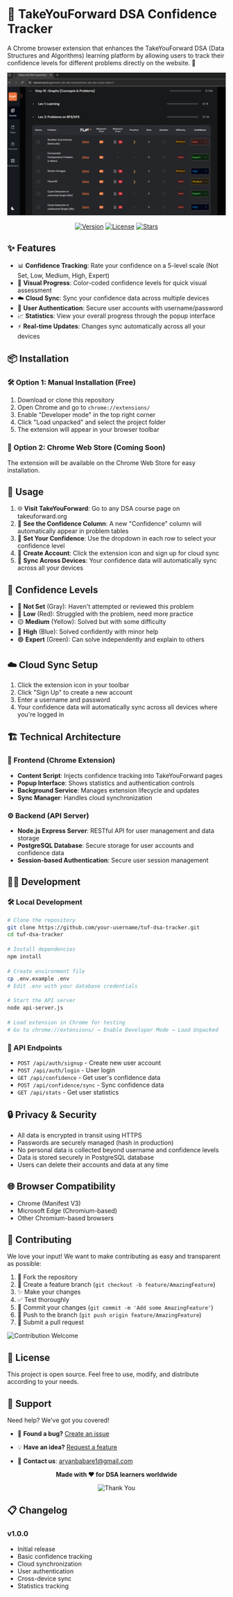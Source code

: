 # 🧠 TakeYouForward DSA Confidence Tracker

A Chrome browser extension that enhances the TakeYouForward DSA (Data Structures and Algorithms) learning platform by allowing users to track their confidence levels for different problems directly on the website. 🚀

<div align="center">
  
![Extension Demo](./icons/image.png)


[![Version](https://img.shields.io/badge/version-1.0.0-blue.svg)](https://github.com/your-username/tuf-dsa-tracker)
[![License](https://img.shields.io/badge/license-Open_Source-orange.svg)](LICENSE)
[![Stars](https://img.shields.io/github/stars/your-username/tuf-dsa-tracker.svg)](https://github.com/your-username/tuf-dsa-tracker/stargazers)

</div>

## ✨ Features

- 📊 **Confidence Tracking**: Rate your confidence on a 5-level scale (Not Set, Low, Medium, High, Expert)
- 🎨 **Visual Progress**: Color-coded confidence levels for quick visual assessment
- ☁️ **Cloud Sync**: Sync your confidence data across multiple devices
- 🔐 **User Authentication**: Secure user accounts with username/password
- 📈 **Statistics**: View your overall progress through the popup interface
- ⚡ **Real-time Updates**: Changes sync automatically across all your devices

## 📦 Installation

### 🛠️ Option 1: Manual Installation (Free)

1. Download or clone this repository
2. Open Chrome and go to `chrome://extensions/`
3. Enable "Developer mode" in the top right corner
4. Click "Load unpacked" and select the project folder
5. The extension will appear in your browser toolbar

### 🏪 Option 2: Chrome Web Store (Coming Soon)

The extension will be available on the Chrome Web Store for easy installation.

## 🎯 Usage

1. 🌐 **Visit TakeYouForward**: Go to any DSA course page on takeuforward.org
2. 👀 **See the Confidence Column**: A new "Confidence" column will automatically appear in problem tables
3. 📝 **Set Your Confidence**: Use the dropdown in each row to select your confidence level
4. 👤 **Create Account**: Click the extension icon and sign up for cloud sync
5. 🔄 **Sync Across Devices**: Your confidence data will automatically sync across all your devices

## 🎨 Confidence Levels

- 🔘 **Not Set** (Gray): Haven't attempted or reviewed this problem
- 🔴 **Low** (Red): Struggled with the problem, need more practice
- 🟡 **Medium** (Yellow): Solved but with some difficulty
- 🔵 **High** (Blue): Solved confidently with minor help
- 🟢 **Expert** (Green): Can solve independently and explain to others

## ☁️ Cloud Sync Setup

1. Click the extension icon in your toolbar
2. Click "Sign Up" to create a new account
3. Enter a username and password
4. Your confidence data will automatically sync across all devices where you're logged in

## 🏗️ Technical Architecture

### 🎨 Frontend (Chrome Extension)
- **Content Script**: Injects confidence tracking into TakeYouForward pages
- **Popup Interface**: Shows statistics and authentication controls
- **Background Service**: Manages extension lifecycle and updates
- **Sync Manager**: Handles cloud synchronization

### ⚙️ Backend (API Server)
- **Node.js Express Server**: RESTful API for user management and data storage
- **PostgreSQL Database**: Secure storage for user accounts and confidence data
- **Session-based Authentication**: Secure user session management

## 👨‍💻 Development

### 🛠️ Local Development

```bash
# Clone the repository
git clone https://github.com/your-username/tuf-dsa-tracker.git
cd tuf-dsa-tracker

# Install dependencies
npm install

# Create environment file
cp .env.example .env
# Edit .env with your database credentials

# Start the API server
node api-server.js

# Load extension in Chrome for testing
# Go to chrome://extensions/ → Enable Developer Mode → Load Unpacked
```

### 🔌 API Endpoints

- `POST /api/auth/signup` - Create new user account
- `POST /api/auth/login` - User login
- `GET /api/confidence` - Get user's confidence data
- `POST /api/confidence/sync` - Sync confidence data
- `GET /api/stats` - Get user statistics

## 🔒 Privacy & Security

- All data is encrypted in transit using HTTPS
- Passwords are securely managed (hash in production)
- No personal data is collected beyond username and confidence levels
- Data is stored securely in PostgreSQL database
- Users can delete their accounts and data at any time

## 🌐 Browser Compatibility

- Chrome (Manifest V3)
- Microsoft Edge (Chromium-based)
- Other Chromium-based browsers

## 🤝 Contributing

We love your input! We want to make contributing as easy and transparent as possible:

1. 🍴 Fork the repository
2. 🌿 Create a feature branch (`git checkout -b feature/AmazingFeature`)
3. ✨ Make your changes
4. ✅ Test thoroughly
5. 📝 Commit your changes (`git commit -m 'Add some AmazingFeature'`)
6. 🚀 Push to the branch (`git push origin feature/AmazingFeature`)
7. 🔄 Submit a pull request

![Contribution Welcome](https://img.shields.io/badge/contributions-welcome-brightgreen.svg?style=flat)

## 📄 License

This project is open source. Feel free to use, modify, and distribute according to your needs.

## 💬 Support

Need help? We've got you covered! 

- 🐛 **Found a bug?** [Create an issue](https://github.com/aryanx16/TUF_x1/issues)
- 💡 **Have an idea?** [Request a feature](https://github.com/aryanx16/TUF_x1/issues)

- 📧 **Contact us**: [aryanbabare1@gmail.com](mailto:aryanbabare1@gmail.com)

<div align="center">
  
**Made with ❤️ for DSA learners worldwide**

![Thank You](https://img.shields.io/badge/Thank_You-For_Using-red.svg?style=for-the-badge)

</div>

## 📋 Changelog

### v1.0.0
- Initial release
- Basic confidence tracking
- Cloud synchronization
- User authentication
- Cross-device sync
- Statistics tracking